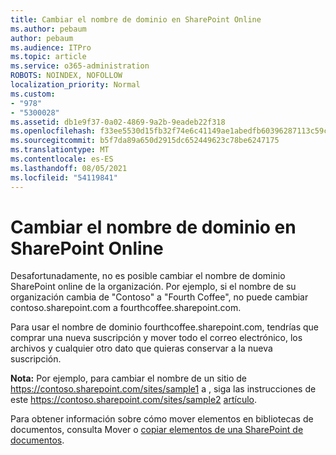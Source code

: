 ```yaml
---
title: Cambiar el nombre de dominio en SharePoint Online
ms.author: pebaum
author: pebaum
ms.audience: ITPro
ms.topic: article
ms.service: o365-administration
ROBOTS: NOINDEX, NOFOLLOW
localization_priority: Normal
ms.custom:
- "978"
- "5300028"
ms.assetid: db1e9f37-0a02-4869-9a2b-9eadeb22f318
ms.openlocfilehash: f33ee5530d15fb32f74e6c41149ae1abedfb60396287113c59c6b4dc3af24017
ms.sourcegitcommit: b5f7da89a650d2915dc652449623c78be6247175
ms.translationtype: MT
ms.contentlocale: es-ES
ms.lasthandoff: 08/05/2021
ms.locfileid: "54119841"
---
```

# <a name="change-domain-name-in-sharepoint-online"></a>Cambiar el nombre de dominio en SharePoint Online

Desafortunadamente, no es posible cambiar el nombre de dominio SharePoint online de la organización. Por ejemplo, si el nombre de su organización cambia de "Contoso" a "Fourth Coffee", no puede cambiar contoso.sharepoint.com a fourthcoffee.sharepoint.com.
  
Para usar el nombre de dominio fourthcoffee.sharepoint.com, tendrías que comprar una nueva suscripción y mover todo el correo electrónico, los archivos y cualquier otro dato que quieras conservar a la nueva suscripción.
  
 **Nota:** Por ejemplo, para cambiar el nombre de un sitio de https://contoso.sharepoint.com/sites/sample1 a , siga las instrucciones de este https://contoso.sharepoint.com/sites/sample2 [artículo](https://docs.microsoft.com/sharepoint/change-site-address). 
  
Para obtener información sobre cómo mover elementos en bibliotecas de documentos, consulta Mover o [copiar elementos de una SharePoint de documentos](https://go.microsoft.com/fwlink/?linkid=2025831).
  